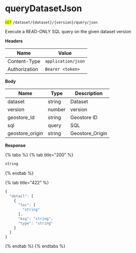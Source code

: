 # queryDatasetJson

<mark style="color:green;">`GET`</mark> `/dataset/{dataset}/{version}/query/json`

Execute a READ-ONLY SQL query on the given dataset version

**Headers**

| Name          | Value              |
| ------------- | ------------------ |
| Content-Type  | `application/json` |
| Authorization | `Bearer <token>`   |

**Body**

| Name             | Type   | Description      |
| ---------------- | ------ | ---------------- |
| dataset          | string | Dataset          |
| version          | number | version          |
| geostore\_Id     | string | Geostore ID      |
| sql              | query  | SQL              |
| geostore\_origin | string | Geostore\_Origin |

**Response**

{% tabs %}
{% tab title="200" %}
```javascript
string
```
{% endtab %}

{% tab title="422" %}
```javascript
{
  "detail": [
    {
      "loc": [
        "string"
      ],
      "msg": "string",
      "type": "string"
    }
  ]
}
```
{% endtab %}
{% endtabs %}

